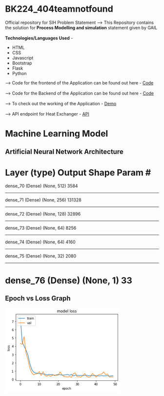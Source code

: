 # BK224_404teamnotfound
Official repository for SIH Problem Statement
--> This Repository contains the solution for <b>Process Modelling and simulation</b> statement given by GAIL
<br><br>
<b>Technologies/Languages Used</b> -
<ul>
	<li>HTML</li>
	<li>CSS</li>
	<li>Javascript</li>
	<li>Bootstrap</li>
	<li>Flask</li>
	<li>Python</li>
</ul>	
--> Code for the frontend of the Application can be found out here - <a href="https://github.com/Aditya20kul/BK224_404teamnotfound/tree/master/Frontend">Code</a>
<br><br>
--> Code for the Backend of the Application can be found out here - <a href="https://github.com/Aditya20kul/BK224_404teamnotfound/tree/master/Backend-API">Code</a>	
<br><br>
--> To check out the working of the Application - <a href="https://sih-webapp.herokuapp.com/userset">Demo</a>
<br><br>--> API endpoint for Heat Exchanger - <a href="https://sih-utils.herokuapp.com/util">API</a>

# Machine Learning Model 
## Artificial Neural Network Architecture 

Layer (type)                 Output Shape              Param #   
=================================================================
dense_70 (Dense)             (None, 512)               3584      
_________________________________________________________________
dense_71 (Dense)             (None, 256)               131328    
_________________________________________________________________
dense_72 (Dense)             (None, 128)               32896     
_________________________________________________________________
dense_73 (Dense)             (None, 64)                8256      
_________________________________________________________________
dense_74 (Dense)             (None, 64)                4160      
_________________________________________________________________
dense_75 (Dense)             (None, 32)                2080      
_________________________________________________________________
dense_76 (Dense)             (None, 1)                 33        
=================================================================

## Epoch vs Loss Graph 
<img src='Machine_Learning_and_Data/ANN2.0/loss.png'>
